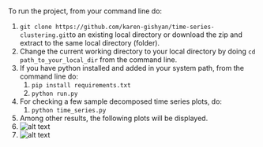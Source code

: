 ### 
To run the project, from your command line do:
1. `git clone https://github.com/karen-gishyan/time-series-clustering.git`to an existing local directory or 
download the zip and extract to  the same local directory (folder).
2. Change the current working directory to your local directory by doing `cd path_to_your_local_dir` from the command line.
3. If you have python installed and added in your system path, from the command line do:
    1. `pip install requirements.txt`
    2. `python run.py`   
4. For checking a few sample decomposed time series plots, do:
    1. `python time_series.py`
5. Among other results, the following plots will be displayed.
6. 	![alt text](images/clustering_masters.jpg)
7. 	![alt text](images/clustering_phd.jpg)

